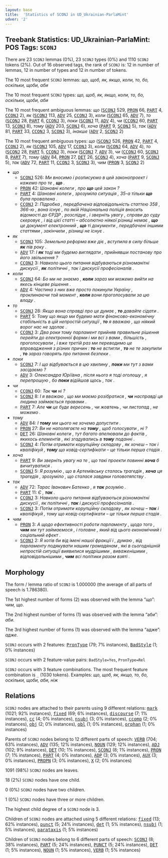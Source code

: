 ```yaml
---
layout: base
title:  'Statistics of SCONJ in UD_Ukrainian-ParlaMint'
udver: '2'
---
```


## Treebank Statistics: UD_Ukrainian-ParlaMint: POS Tags: `SCONJ`

There are 23 `SCONJ` lemmas (0%), 23 `SCONJ` types (0%) and 1110 `SCONJ` tokens (2%).
Out of 16 observed tags, the rank of `SCONJ` is: 12 in number of lemmas, 12 in number of types and 12 in number of tokens.

The 10 most frequent `SCONJ` lemmas: <em>що, щоб, як, якщо, коли, то, бо, оскільки, щоби, аби</em>

The 10 most frequent `SCONJ` types:  <em>що, щоб, як, якщо, коли, то, бо, оскільки, щоби, аби</em>

The 10 most frequent ambiguous lemmas: <em>що</em> (<tt><a href="uk_parlamint-pos-SCONJ.html">SCONJ</a></tt> 529, <tt><a href="uk_parlamint-pos-PRON.html">PRON</a></tt> 66, <tt><a href="uk_parlamint-pos-PART.html">PART</a></tt> 4, <tt><a href="uk_parlamint-pos-CCONJ.html">CCONJ</a></tt> 2), <em>як</em> (<tt><a href="uk_parlamint-pos-SCONJ.html">SCONJ</a></tt> 113, <tt><a href="uk_parlamint-pos-ADV.html">ADV</a></tt> 25, <tt><a href="uk_parlamint-pos-CCONJ.html">CCONJ</a></tt> 3), <em>коли</em> (<tt><a href="uk_parlamint-pos-SCONJ.html">SCONJ</a></tt> 65, <tt><a href="uk_parlamint-pos-ADV.html">ADV</a></tt> 7), <em>то</em> (<tt><a href="uk_parlamint-pos-SCONJ.html">SCONJ</a></tt> 28, <tt><a href="uk_parlamint-pos-PART.html">PART</a></tt> 6, <tt><a href="uk_parlamint-pos-CCONJ.html">CCONJ</a></tt> 3), <em>поки</em> (<tt><a href="uk_parlamint-pos-SCONJ.html">SCONJ</a></tt> 11, <tt><a href="uk_parlamint-pos-ADV.html">ADV</a></tt> 4), <em>чи</em> (<tt><a href="uk_parlamint-pos-CCONJ.html">CCONJ</a></tt> 60, <tt><a href="uk_parlamint-pos-PART.html">PART</a></tt> 13, <tt><a href="uk_parlamint-pos-SCONJ.html">SCONJ</a></tt> 8), <em>тому</em> (<tt><a href="uk_parlamint-pos-ADV.html">ADV</a></tt> 203, <tt><a href="uk_parlamint-pos-SCONJ.html">SCONJ</a></tt> 6), <em>хоча</em> (<tt><a href="uk_parlamint-pos-PART.html">PART</a></tt> 9, <tt><a href="uk_parlamint-pos-SCONJ.html">SCONJ</a></tt> 5), <em>так</em> (<tt><a href="uk_parlamint-pos-ADV.html">ADV</a></tt> 81, <tt><a href="uk_parlamint-pos-PART.html">PART</a></tt> 33, <tt><a href="uk_parlamint-pos-CCONJ.html">CCONJ</a></tt> 3, <tt><a href="uk_parlamint-pos-SCONJ.html">SCONJ</a></tt> 3), <em>інакше</em> (<tt><a href="uk_parlamint-pos-ADV.html">ADV</a></tt> 2, <tt><a href="uk_parlamint-pos-SCONJ.html">SCONJ</a></tt> 2)

The 10 most frequent ambiguous types:  <em>що</em> (<tt><a href="uk_parlamint-pos-SCONJ.html">SCONJ</a></tt> 526, <tt><a href="uk_parlamint-pos-PRON.html">PRON</a></tt> 42, <tt><a href="uk_parlamint-pos-PART.html">PART</a></tt> 4, <tt><a href="uk_parlamint-pos-CCONJ.html">CCONJ</a></tt> 2), <em>як</em> (<tt><a href="uk_parlamint-pos-SCONJ.html">SCONJ</a></tt> 105, <tt><a href="uk_parlamint-pos-ADV.html">ADV</a></tt> 17, <tt><a href="uk_parlamint-pos-CCONJ.html">CCONJ</a></tt> 3), <em>коли</em> (<tt><a href="uk_parlamint-pos-SCONJ.html">SCONJ</a></tt> 64, <tt><a href="uk_parlamint-pos-ADV.html">ADV</a></tt> 4), <em>то</em> (<tt><a href="uk_parlamint-pos-SCONJ.html">SCONJ</a></tt> 28, <tt><a href="uk_parlamint-pos-PART.html">PART</a></tt> 5, <tt><a href="uk_parlamint-pos-CCONJ.html">CCONJ</a></tt> 3), <em>поки</em> (<tt><a href="uk_parlamint-pos-SCONJ.html">SCONJ</a></tt> 7, <tt><a href="uk_parlamint-pos-ADV.html">ADV</a></tt> 3), <em>чи</em> (<tt><a href="uk_parlamint-pos-CCONJ.html">CCONJ</a></tt> 60, <tt><a href="uk_parlamint-pos-SCONJ.html">SCONJ</a></tt> 8, <tt><a href="uk_parlamint-pos-PART.html">PART</a></tt> 7), <em>тому</em> (<tt><a href="uk_parlamint-pos-ADV.html">ADV</a></tt> 84, <tt><a href="uk_parlamint-pos-PRON.html">PRON</a></tt> 27, <tt><a href="uk_parlamint-pos-DET.html">DET</a></tt> 26, <tt><a href="uk_parlamint-pos-SCONJ.html">SCONJ</a></tt> 4), <em>хоча</em> (<tt><a href="uk_parlamint-pos-PART.html">PART</a></tt> 9, <tt><a href="uk_parlamint-pos-SCONJ.html">SCONJ</a></tt> 5), <em>так</em> (<tt><a href="uk_parlamint-pos-ADV.html">ADV</a></tt> 72, <tt><a href="uk_parlamint-pos-PART.html">PART</a></tt> 11, <tt><a href="uk_parlamint-pos-CCONJ.html">CCONJ</a></tt> 3, <tt><a href="uk_parlamint-pos-SCONJ.html">SCONJ</a></tt> 3), <em>чим</em> (<tt><a href="uk_parlamint-pos-PRON.html">PRON</a></tt> 3, <tt><a href="uk_parlamint-pos-SCONJ.html">SCONJ</a></tt> 2)


* <em>що</em>
  * <tt><a href="uk_parlamint-pos-SCONJ.html">SCONJ</a></tt> 526: <em>Ми вносимо і розписуємо в цей законопроект і кажемо про те , <b>що</b> .</em>
  * <tt><a href="uk_parlamint-pos-PRON.html">PRON</a></tt> 42: <em>Шановні колеги , про <b>що</b> цей закон ?</em>
  * <tt><a href="uk_parlamint-pos-PART.html">PART</a></tt> 4: <em>Шановні колеги , зрозуміла ситуація , 35-а тільки <b>що</b> була провалена .</em>
  * <tt><a href="uk_parlamint-pos-CCONJ.html">CCONJ</a></tt> 2: <em>Підробка , передбачена відповідальність статтею 358 , 366-ю , вона існує , по якій Національна поліція вносить відомості до ЄРДР , розслідує , і зверніть увагу , справи до суду скеровує , і від цієї статті – абсолютно ніякої різниці немає , <b>що</b> це документ електронний , <b>що</b> ті документи , передбачені іншими статтями , закінчили , різниці не існує .</em>
* <em>як</em>
  * <tt><a href="uk_parlamint-pos-SCONJ.html">SCONJ</a></tt> 105: <em>Земельна реформа вже діє , вступила в силу більше <b>як</b> пів року .</em>
  * <tt><a href="uk_parlamint-pos-ADV.html">ADV</a></tt> 17: <em>І <b>як</b> тоді ми будемо виглядати , прийнявши постанову про його звільнення ?</em>
  * <tt><a href="uk_parlamint-pos-CCONJ.html">CCONJ</a></tt> 3: <em>Навколо цього питання відбуваються різноманітні дискусії , <b>як</b> політичні , так і дискусії професіоналів .</em>
* <em>коли</em>
  * <tt><a href="uk_parlamint-pos-SCONJ.html">SCONJ</a></tt> 64: <em>Бо ми не знаємо , <b>коли</b> зараз ми можемо вийти на якесь кінцеве рішення .</em>
  * <tt><a href="uk_parlamint-pos-ADV.html">ADV</a></tt> 4: <em>Частина з них вже просто покинули Україну , проклинаючи той момент , <b>коли</b> вони проголосували за цю владу .</em>
* <em>то</em>
  * <tt><a href="uk_parlamint-pos-SCONJ.html">SCONJ</a></tt> 28: <em>Якщо вона справді про це думає , <b>то</b> давайте сідати .</em>
  * <tt><a href="uk_parlamint-pos-PART.html">PART</a></tt> 5: <em>Тому що якщо ми будемо мати фінансово-економічну стабільність в цій непростій ситуації , <b>то</b> я вважаю , що ніякий ворог нас не здолає .</em>
  * <tt><a href="uk_parlamint-pos-CCONJ.html">CCONJ</a></tt> 3: <em>Два роки тому парламент прийняв правильне рішення перейти до електронної форми і ми всі з вами , більшість , проголосували , і вже третій раз ми переводимо це впровадження з різних причин : <b>то</b> не встигли , <b>то</b> не те закупили , <b>то</b> зараз говорять про питання безпеки .</em>
* <em>поки</em>
  * <tt><a href="uk_parlamint-pos-SCONJ.html">SCONJ</a></tt> 7: <em>І що відбувається в цю хвилину , <b>поки</b> ми тут з вами засідаємо ?</em>
  * <tt><a href="uk_parlamint-pos-ADV.html">ADV</a></tt> 3: <em>Олександра Юріївна , після нього я тоді оголошу , я перепрошую , бо <b>поки</b> відійшов щось , так .</em>
* <em>чи</em>
  * <tt><a href="uk_parlamint-pos-CCONJ.html">CCONJ</a></tt> 60: <em>Так <b>чи</b> ні ?</em>
  * <tt><a href="uk_parlamint-pos-SCONJ.html">SCONJ</a></tt> 8: <em>І я вважаю , що ми маємо розібратися , <b>чи</b> насправді ця людина займається правами .</em>
  * <tt><a href="uk_parlamint-pos-PART.html">PART</a></tt> 7: <em>Але <b>чи</b> це буде вересень , чи жовтень , чи листопад , не можемо .</em>
* <em>тому</em>
  * <tt><a href="uk_parlamint-pos-ADV.html">ADV</a></tt> 84: <em>І <b>тому</b> ми цього не хочемо допустити .</em>
  * <tt><a href="uk_parlamint-pos-PRON.html">PRON</a></tt> 27: <em>Ви не наполягаєте на <b>тому</b> , щоб голосувати , ні ?</em>
  * <tt><a href="uk_parlamint-pos-DET.html">DET</a></tt> 26: <em>Шановні колеги , тут багато апелювали до фактів , якихось елементів , які згадувались в <b>тому</b> поданні .</em>
  * <tt><a href="uk_parlamint-pos-SCONJ.html">SCONJ</a></tt> 4: <em>Потім отримати корупційну складову , як хочеш – так і кваліфікуй , <b>тому</b> що ковід-сертифікати – це тільки перша стадія .</em>
* <em>хоча</em>
  * <tt><a href="uk_parlamint-pos-PART.html">PART</a></tt> 9: <em>Ви зверніть увагу на те , що такі проекти повинні <b>хоча</b> б вичитуватися .</em>
  * <tt><a href="uk_parlamint-pos-SCONJ.html">SCONJ</a></tt> 5: <em>Я розумію , що в Артемівську сталась трагедія , <b>хоча</b> ця трагедія , зрозуміло , що сталася завдяки головотяпству .</em>
* <em>так</em>
  * <tt><a href="uk_parlamint-pos-ADV.html">ADV</a></tt> 72: <em>Тарас Іванович Батенко , я <b>так</b> розумію .</em>
  * <tt><a href="uk_parlamint-pos-PART.html">PART</a></tt> 11: <em>Є , <b>так</b> .</em>
  * <tt><a href="uk_parlamint-pos-CCONJ.html">CCONJ</a></tt> 3: <em>Навколо цього питання відбуваються різноманітні дискусії , як політичні , <b>так</b> і дискусії професіоналів .</em>
  * <tt><a href="uk_parlamint-pos-SCONJ.html">SCONJ</a></tt> 3: <em>Потім отримати корупційну складову , як хочеш – <b>так</b> і кваліфікуй , тому що ковід-сертифікати – це тільки перша стадія .</em>
* <em>чим</em>
  * <tt><a href="uk_parlamint-pos-PRON.html">PRON</a></tt> 3: <em>А щодо ефективності роботи парламенту , щодо того , <b>чим</b> ми тут займаємося , і головне , який від цього економічний і соціальний ефект .</em>
  * <tt><a href="uk_parlamint-pos-SCONJ.html">SCONJ</a></tt> 2: <em>Я хотів би від імені нашої фракції і , думаю , від парламенту подякувати нашим громадянам , які в сьогоднішній непростій ситуації виявилися мудрішими , виваженішими , відповідальнішими , <b>чим</b> всі політики разом взяті .</em>

## Morphology

The form / lemma ratio of `SCONJ` is 1.000000 (the average of all parts of speech is 1.786380).

The 1st highest number of forms (2) was observed with the lemma “що”: <em>чим, що</em>.

The 2nd highest number of forms (1) was observed with the lemma “аби”: <em>аби</em>.

The 3rd highest number of forms (1) was observed with the lemma “адже”: <em>адже</em>.

`SCONJ` occurs with 2 features: <tt><a href="uk_parlamint-feat-PronType.html">PronType</a></tt> (79; 7% instances), <tt><a href="uk_parlamint-feat-BadStyle.html">BadStyle</a></tt> (1; 0% instances)

`SCONJ` occurs with 2 feature-value pairs: `BadStyle=Yes`, `PronType=Rel`

`SCONJ` occurs with 3 feature combinations.
The most frequent feature combination is `_` (1030 tokens).
Examples: <em>що, щоб, як, якщо, то, бо, оскільки, щоби, аби, ніж</em>


## Relations

`SCONJ` nodes are attached to their parents using 9 different relations: <tt><a href="uk_parlamint-dep-mark.html">mark</a></tt> (1021; 92% instances), <tt><a href="uk_parlamint-dep-fixed.html">fixed</a></tt> (69; 6% instances), <tt><a href="uk_parlamint-dep-discourse.html">discourse</a></tt> (7; 1% instances), <tt><a href="uk_parlamint-dep-cc.html">cc</a></tt> (4; 0% instances), <tt><a href="uk_parlamint-dep-nsubj.html">nsubj</a></tt> (3; 0% instances), <tt><a href="uk_parlamint-dep-ccomp.html">ccomp</a></tt> (2; 0% instances), <tt><a href="uk_parlamint-dep-obj.html">obj</a></tt> (2; 0% instances), <tt><a href="uk_parlamint-dep-obl.html">obl</a></tt> (1; 0% instances), <tt><a href="uk_parlamint-dep-orphan.html">orphan</a></tt> (1; 0% instances)

Parents of `SCONJ` nodes belong to 12 different parts of speech: <tt><a href="uk_parlamint-pos-VERB.html">VERB</a></tt> (704; 63% instances), <tt><a href="uk_parlamint-pos-ADV.html">ADV</a></tt> (135; 12% instances), <tt><a href="uk_parlamint-pos-NOUN.html">NOUN</a></tt> (129; 12% instances), <tt><a href="uk_parlamint-pos-ADJ.html">ADJ</a></tt> (102; 9% instances), <tt><a href="uk_parlamint-pos-DET.html">DET</a></tt> (10; 1% instances), <tt><a href="uk_parlamint-pos-SCONJ.html">SCONJ</a></tt> (8; 1% instances), <tt><a href="uk_parlamint-pos-PRON.html">PRON</a></tt> (7; 1% instances), <tt><a href="uk_parlamint-pos-PART.html">PART</a></tt> (4; 0% instances), <tt><a href="uk_parlamint-pos-ADP.html">ADP</a></tt> (3; 0% instances), <tt><a href="uk_parlamint-pos-AUX.html">AUX</a></tt> (3; 0% instances), <tt><a href="uk_parlamint-pos-PROPN.html">PROPN</a></tt> (3; 0% instances), <tt><a href="uk_parlamint-pos-X.html">X</a></tt> (2; 0% instances)

1091 (98%) `SCONJ` nodes are leaves.

18 (2%) `SCONJ` nodes have one child.

0 (0%) `SCONJ` nodes have two children.

1 (0%) `SCONJ` nodes have three or more children.

The highest child degree of a `SCONJ` node is 3.

Children of `SCONJ` nodes are attached using 5 different relations: <tt><a href="uk_parlamint-dep-fixed.html">fixed</a></tt> (13; 62% instances), <tt><a href="uk_parlamint-dep-punct.html">punct</a></tt> (5; 24% instances), <tt><a href="uk_parlamint-dep-det.html">det</a></tt> (1; 5% instances), <tt><a href="uk_parlamint-dep-nsubj.html">nsubj</a></tt> (1; 5% instances), <tt><a href="uk_parlamint-dep-parataxis.html">parataxis</a></tt> (1; 5% instances)

Children of `SCONJ` nodes belong to 6 different parts of speech: <tt><a href="uk_parlamint-pos-SCONJ.html">SCONJ</a></tt> (8; 38% instances), <tt><a href="uk_parlamint-pos-PART.html">PART</a></tt> (5; 24% instances), <tt><a href="uk_parlamint-pos-PUNCT.html">PUNCT</a></tt> (5; 24% instances), <tt><a href="uk_parlamint-pos-DET.html">DET</a></tt> (1; 5% instances), <tt><a href="uk_parlamint-pos-NOUN.html">NOUN</a></tt> (1; 5% instances), <tt><a href="uk_parlamint-pos-VERB.html">VERB</a></tt> (1; 5% instances)

